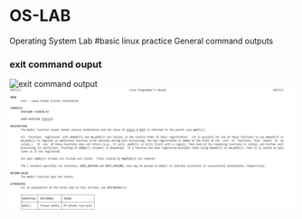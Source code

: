 # OS-LAB
Operating System Lab
#basic linux practice
General command outputs
### exit command ouput
![exit command output](exit.png)
![manual command manual](exitmanual.png)
